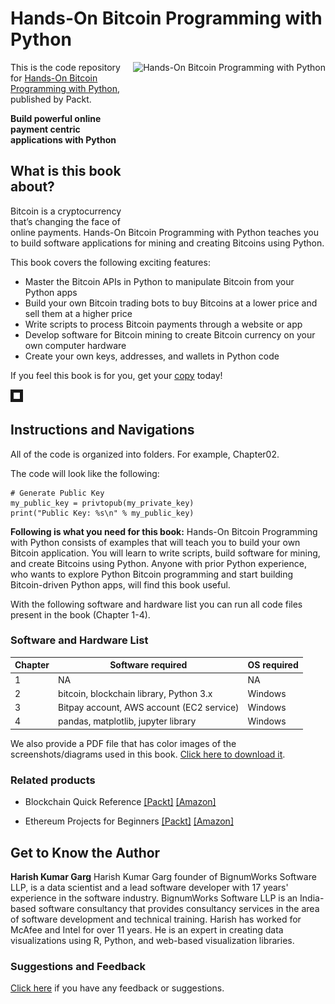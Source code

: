 # Hands-On Bitcoin Programming with Python

<a href="https://www.packtpub.com/big-data-and-business-intelligence/hands-bitcoin-programming-python#utm_source=github&utm_medium=repository&utm_campaign=9781789537000"><img src="https://d255esdrn735hr.cloudfront.net/sites/default/files/imagecache/ppv4_main_book_cover/B11520_cover-New.png" alt="Hands-On Bitcoin Programming with Python" height="256px" align="right"></a>

This is the code repository for [Hands-On Bitcoin Programming with Python](https://www.packtpub.com/big-data-and-business-intelligence/hands-bitcoin-programming-python#utm_source=github&utm_medium=repository&utm_campaign=9781789537000), published by Packt.

**Build powerful online payment centric applications with Python**

## What is this book about?
Bitcoin is a cryptocurrency that’s changing the face of online payments. Hands-On Bitcoin Programming with Python teaches you to build software applications for mining and creating Bitcoins using Python.

This book covers the following exciting features: 
* Master the Bitcoin APIs in Python to manipulate Bitcoin from your Python apps
* Build your own Bitcoin trading bots to buy Bitcoins at a lower price and sell them at a higher price
* Write scripts to process Bitcoin payments through a website or app
* Develop software for Bitcoin mining to create Bitcoin currency on your own computer hardware
* Create your own keys, addresses, and wallets in Python code

If you feel this book is for you, get your [copy](https://www.amazon.com/dp/1789537002) today!

<a href="https://www.packtpub.com/?utm_source=github&utm_medium=banner&utm_campaign=GitHubBanner"><img src="https://raw.githubusercontent.com/PacktPublishing/GitHub/master/GitHub.png" 
alt="https://www.packtpub.com/" border="5" /></a>


## Instructions and Navigations
All of the code is organized into folders. For example, Chapter02.

The code will look like the following:
```
# Generate Public Key
my_public_key = privtopub(my_private_key)
print("Public Key: %s\n" % my_public_key)
```

**Following is what you need for this book:**
Hands-On Bitcoin Programming with Python consists of examples that will teach you to build your own Bitcoin application. You will learn to write scripts, build software for mining, and create Bitcoins using Python. Anyone with prior Python experience, who wants to explore Python Bitcoin programming and start building Bitcoin-driven Python apps, will find this book useful.

With the following software and hardware list you can run all code files present in the book (Chapter 1-4).

### Software and Hardware List

| Chapter  | Software required                   | OS required                        |
| -------- | ------------------------------------| -----------------------------------|
| 1        |NA               | NA|
| 2        | bitcoin, blockchain library, Python 3.x          | Windows |
| 3        | Bitpay account, AWS account (EC2 service)            | Windows |
| 4        | pandas, matplotlib, jupyter library            | Windows |


We also provide a PDF file that has color images of the screenshots/diagrams used in this book. [Click here to download it](https://www.packtpub.com/sites/default/files/downloads/HandsOnBitcoinProgrammingwithPython_ColorImages.pdf).


### Related products
* Blockchain Quick Reference [[Packt]](https://www.packtpub.com/big-data-and-business-intelligence/blockchain-quick-reference#utm_source=github&utm_medium=repository&utm_campaign=9781788995788) [[Amazon]](https://www.amazon.com/dp/1788995783)

* Ethereum Projects for Beginners [[Packt]](https://www.packtpub.com/big-data-and-business-intelligence/ethereum-projects-beginners#utm_source=github&utm_medium=repository&utm_campaign=9781789537406) [[Amazon]](https://www.amazon.com/dp/1789537401)

## Get to Know the Author
**Harish Kumar Garg**
Harish Kumar Garg founder of BignumWorks Software LLP, is a data scientist and a lead
software developer with 17 years' experience in the software industry. BignumWorks
Software LLP is an India-based software consultancy that provides consultancy services in
the area of software development and technical training. Harish has worked for McAfee
and Intel for over 11 years. He is an expert in creating data visualizations using R, Python,
and web-based visualization libraries.

### Suggestions and Feedback
[Click here](https://docs.google.com/forms/d/e/1FAIpQLSdy7dATC6QmEL81FIUuymZ0Wy9vH1jHkvpY57OiMeKGqib_Ow/viewform) if you have any feedback or suggestions.

